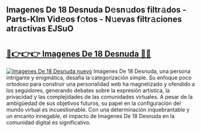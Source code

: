 ## Imagenes De 18 Desnuda D𝚎sn𝚞dos filtr𝚊dos - Parts-Klm Vid𝚎os f𝚘tos - N𝚞evas filtr𝚊ciones atr𝚊ctivas EJSuO

# <h2><a href="http://mb7a4z.tromn.icu/?c=Imagenes+De+18+Desnuda">🔗👉👉👉 Imagenes De 18 Desnuda 🔗🔗</a></h2>

[![Imagenes De 18 Desnuda nuevo](https://i.imgur.com/pEAQMta.gif)](http://mb7a4z.tromn.icu/?c=Imagenes+De+18+Desnuda)
Imagenes De 18 Desnuda, una persona intrigante y enigmática, desafía la categorización simple. Su enfoque poco ortodoxo para construir una personalidad web ha magnetizado y ofendido a los seguidores, generando debates sobre la expresión artística, la privacidad y las complejidades de las comunidades virtuales. A pesar de la ambigüedad de sus objetivos futuros, su papel en la configuración del mundo virtual es incuestionable. Con una determinación inquebrantable y un encanto innegable, el impacto de Imagenes De 18 Desnuda en la comunidad digital es significativo.
